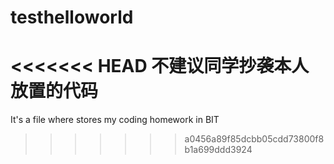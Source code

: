 # testhelloworld
<<<<<<< HEAD
不建议同学抄袭本人放置的代码
=======
It's a file where stores my coding homework in BIT
>>>>>>> a0456a89f85dcbb05cdd73800f8b1a699ddd3924
